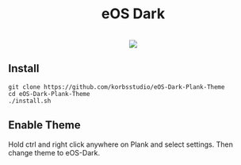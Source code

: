 <h1 align="center">eOS Dark</h1>

<p align="center">
<br>
<img src="https://i.imgur.com/8V7A8qo.png">
</p>

## Install

```shell
git clone https://github.com/korbsstudio/eOS-Dark-Plank-Theme
cd eOS-Dark-Plank-Theme
./install.sh
```


## Enable Theme
Hold ctrl and right click anywhere on Plank and select settings.
Then change theme to eOS-Dark.
